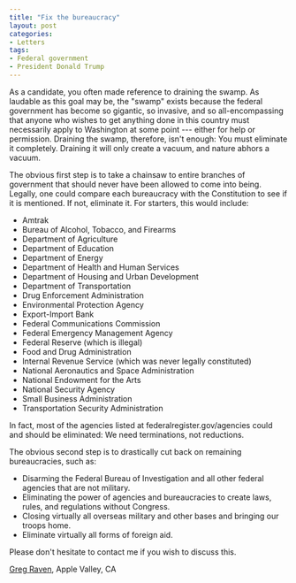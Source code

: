 ```yaml
---
title: "Fix the bureaucracy"
layout: post
categories:
- Letters
tags:
- Federal government
- President Donald Trump
---
```


As a candidate, you often made reference to draining the swamp. As laudable as this goal may be, the "swamp" exists because the federal government has become so gigantic, so invasive, and so all-encompassing that anyone who wishes to get anything done in this country must necessarily apply to Washington at some point --- either for help or permission. Draining the swamp, therefore, isn't enough: You must eliminate it completely. Draining it will only create a vacuum, and nature abhors a vacuum.

The obvious first step is to take a chainsaw to entire branches of government that should never have been allowed to come into being. Legally, one could compare each bureaucracy with the Constitution to see if it is mentioned. If not, eliminate it. For starters, this would include:

- Amtrak
- Bureau of Alcohol, Tobacco, and Firearms
- Department of Agriculture
- Department of Education
- Department of Energy
- Department of Health and Human Services
- Department of Housing and Urban Development
- Department of Transportation
- Drug Enforcement Administration
- Environmental Protection Agency
- Export-Import Bank
- Federal Communications Commission
- Federal Emergency Management Agency
- Federal Reserve (which is illegal)
- Food and Drug Administration
- Internal Revenue Service (which was never legally constituted)
- National Aeronautics and Space Administration
- National Endowment for the Arts
- National Security Agency
- Small Business Administration
- Transportation Security Administration

In fact, most of the agencies listed at federalregister.gov/agencies could and should be eliminated: We need terminations, not reductions.

The obvious second step is to drastically cut back on remaining bureaucracies, such as:

- Disarming the Federal Bureau of Investigation and all other federal agencies that are not military.
- Eliminating the power of agencies and bureaucracies to create laws, rules, and regulations without Congress.
- Closing virtually all overseas military and other bases and bringing our troops home.
- Eliminate virtually all forms of foreign aid.

Please don't hesitate to contact me if you wish to discuss this.

[Greg Raven](https://www.gregraven.org/), Apple Valley, CA